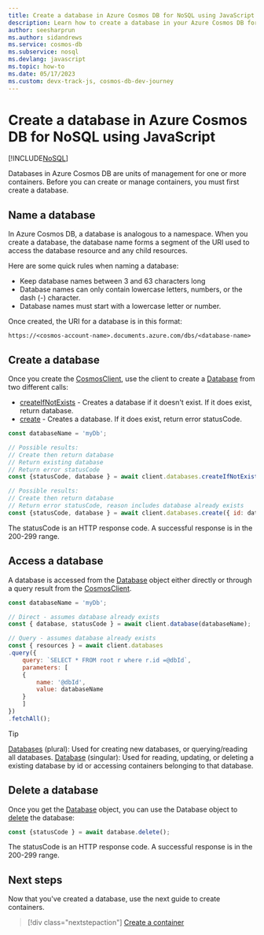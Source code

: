 ```yaml
---
title: Create a database in Azure Cosmos DB for NoSQL using JavaScript
description: Learn how to create a database in your Azure Cosmos DB for NoSQL account using the JavaScript SDK.
author: seesharprun
ms.author: sidandrews
ms.service: cosmos-db
ms.subservice: nosql
ms.devlang: javascript
ms.topic: how-to
ms.date: 05/17/2023
ms.custom: devx-track-js, cosmos-db-dev-journey
---
```


# Create a database in Azure Cosmos DB for NoSQL using JavaScript

[!INCLUDE[NoSQL](../includes/appliesto-nosql.md)]

Databases in Azure Cosmos DB are units of management for one or more containers. Before you can create or manage containers, you must first create a database.

## Name a database

In Azure Cosmos DB, a database is analogous to a namespace. When you create a database, the database name forms a segment of the URI used to access the database resource and any child resources.

Here are some quick rules when naming a database:

- Keep database names between 3 and 63 characters long
- Database names can only contain lowercase letters, numbers, or the dash (-) character.
- Database names must start with a lowercase letter or number.

Once created, the URI for a database is in this format:

``https://<cosmos-account-name>.documents.azure.com/dbs/<database-name>``

## Create a database

Once you create the [CosmosClient](/javascript/api/@azure/cosmos/cosmosclient), use the client to create a [Database](/javascript/api/@azure/cosmos/database) from two different calls:

* [createIfNotExists](/javascript/api/@azure/cosmos/databases#@azure-cosmos-databases-createifnotexists) - Creates a database if it doesn't exist. If it does exist, return database.
* [create](/javascript/api/@azure/cosmos/databases#@azure-cosmos-databases-create) - Creates a database. If it does exist, return error statusCode.

```javascript
const databaseName = 'myDb';

// Possible results:
// Create then return database
// Return existing database
// Return error statusCode
const {statusCode, database } = await client.databases.createIfNotExists({ id: databaseName });

// Possible results: 
// Create then return database
// Return error statusCode, reason includes database already exists
const {statusCode, database } = await client.databases.create({ id: databaseName });
```

The statusCode is an HTTP response code. A successful response is in the 200-299 range.

## Access a database

A database is accessed from the [Database](/javascript/api/@azure/cosmos/database) object either directly or through a query result from the [CosmosClient](/javascript/api/@azure/cosmos/cosmosclient).

```javascript
const databaseName = 'myDb';

// Direct - assumes database already exists
const { database, statusCode } = await client.database(databaseName);

// Query - assumes database already exists   
const { resources } = await client.databases
.query({
    query: `SELECT * FROM root r where r.id =@dbId`,
    parameters: [
    {
        name: '@dbId',
        value: databaseName
    }
    ]
})
.fetchAll();
```

> [!TIP]
> [Databases](/javascript/api/@azure/cosmos/databases) (plural): Used for creating new databases, or querying/reading all databases.
> [Database](/javascript/api/@azure/cosmos/database) (singular): Used for reading, updating, or deleting a existing database by id or accessing containers belonging to that database.

## Delete a database

Once you get the [Database](/javascript/api/@azure/cosmos/database) object, you can use the Database object to [delete](/javascript/api/@azure/cosmos/database#@azure-cosmos-database-delete) the database:

```javascript
const {statusCode } = await database.delete();
```

The statusCode is an HTTP response code. A successful response is in the 200-299 range.

## Next steps

Now that you've created a database, use the next guide to create containers.

> [!div class="nextstepaction"]
> [Create a container](how-to-javascript-create-container.md)
